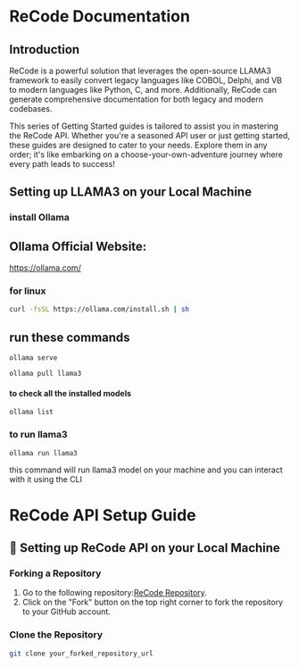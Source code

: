 # ReCode Documentation

## Introduction

ReCode is a powerful solution that leverages the open-source LLAMA3 framework to easily convert legacy languages like COBOL, Delphi, and VB to modern languages like Python, C, and more. Additionally, ReCode can generate comprehensive documentation for both legacy and modern codebases.

This series of Getting Started guides is tailored to assist you in mastering the ReCode API. Whether you're a seasoned API user or just getting started, these guides are designed to cater to your needs. Explore them in any order; it's like embarking on a choose-your-own-adventure journey where every path leads to success!

## Setting up LLAMA3 on your Local Machine

### install Ollama

## Ollama Official Website:
https://ollama.com/

### for linux

```bash
curl -fsSL https://ollama.com/install.sh | sh
```

## run these commands

```
ollama serve
```

```
ollama pull llama3
```

#### to check all the installed models 
```
ollama list
```
### to run llama3
```
ollama run llama3
```
this command will run llama3 model on your machine and you can interact with it using the CLI

# ReCode API Setup Guide

## 🚀 Setting up ReCode API on your Local Machine

### Forking a Repository

1. Go to the following repository:[ReCode Repository](https://github.com/Sinan593/recode).
2. Click on the "Fork" button on the top right corner to fork the repository to your GitHub account.

### Clone the Repository

```bash
git clone your_forked_repository_url

